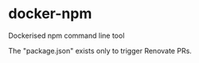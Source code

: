 # docker-npm

Dockerised npm command line tool

The "package.json" exists only to trigger Renovate PRs.
